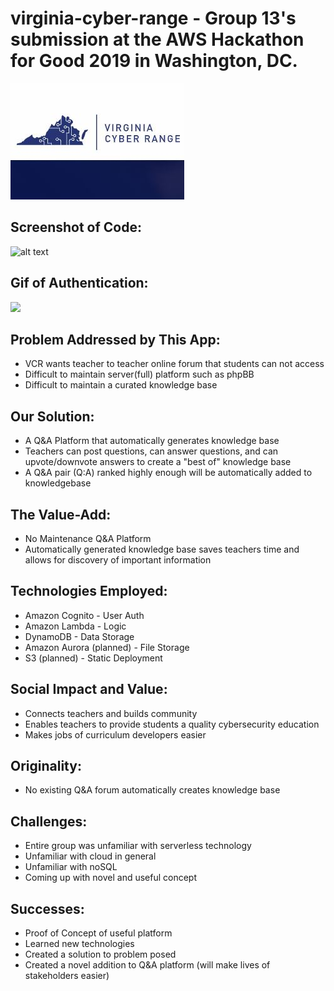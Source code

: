 # virginia-cyber-range - Group 13's submission at the AWS Hackathon for Good 2019 in Washington, DC.
![alt text](vcr.JPG)

Screenshot of Code:
-------------------
![alt text](vcr-screenshot.JPG)

Gif of Authentication:
----------------------
![](Cognito.gif)

Problem Addressed by This App:
------------------------------
* VCR wants teacher to teacher online forum that students can not access 
* Difficult to maintain server(full) platform such as phpBB
* Difficult to maintain a curated knowledge base

Our Solution:
-------------
* A Q&A Platform that automatically generates knowledge base
* Teachers can post questions, can answer questions, and can upvote/downvote answers to create a "best of" knowledge base
* A Q&A pair (Q:A) ranked highly enough will be automatically added to knowledgebase 

The Value-Add:
--------------
* No Maintenance Q&A Platform
* Automatically generated knowledge base saves teachers time and allows for discovery of important information

Technologies Employed:
----------------------
* Amazon Cognito - User Auth
* Amazon Lambda - Logic
* DynamoDB - Data Storage 
* Amazon Aurora  (planned) - File Storage
* S3 (planned) - Static Deployment

Social Impact and Value:
------------------------
* Connects teachers and builds community
* Enables teachers to provide students a quality cybersecurity education
* Makes jobs of curriculum developers easier

Originality:
------------
* No existing Q&A forum automatically creates knowledge base

Challenges:
-----------
* Entire group was unfamiliar with serverless technology
* Unfamiliar with cloud in general
* Unfamiliar with noSQL
* Coming up with novel and useful concept 

Successes:
----------
* Proof of Concept of useful platform 
* Learned new technologies
* Created a solution to problem posed
* Created a novel addition to Q&A platform (will make lives of stakeholders easier) 
